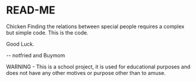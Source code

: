 # READ-ME
Chicken
Finding the relations between special people requires a complex but simple code.
This is the code.

Good Luck.

--
notfried and Buymom


WARNING - This is a school project, it is used for educational purposes and does not have any other motives or purpose other than to amuse.
